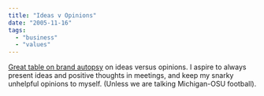 ```yaml
---
title: "Ideas v Opinions"
date: "2005-11-16"
tags: 
  - "business"
  - "values"
---
```


[Great table on brand autopsy](http://brandautopsy.typepad.com/brandautopsy/2005/11/ideas_versus_op.html) on ideas versus opinions. I aspire to always present ideas and positive thoughts in meetings, and keep my snarky unhelpful opinions to myself. (Unless we are talking Michigan-OSU football).
